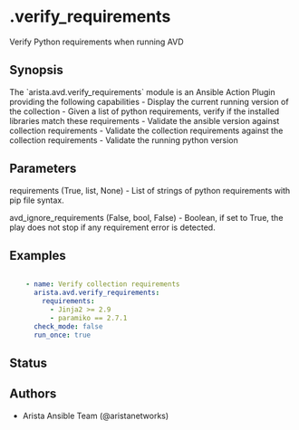 # .verify_requirements

Verify Python requirements when running AVD

## Synopsis

The \`arista\.avd\.verify\_requirements\` module is an Ansible Action Plugin providing the following capabilities \- Display the current running version of the collection \- Given a list of python requirements\, verify if the installed libraries match these requirements \- Validate the ansible version against collection requirements \- Validate the collection requirements against the collection requirements \- Validate the running python version

## Parameters

  requirements (True, list, None)
    \- List of strings of python requirements with pip file syntax\.

  avd_ignore_requirements (False, bool, False)
    \- Boolean\, if set to True\, the play does not stop if any requirement error is detected\.

## Examples

```yaml

    - name: Verify collection requirements
      arista.avd.verify_requirements:
        requirements:
          - Jinja2 >= 2.9
          - paramiko == 2.7.1
      check_mode: false
      run_once: true

```

## Status

## Authors

- Arista Ansible Team (@aristanetworks)
